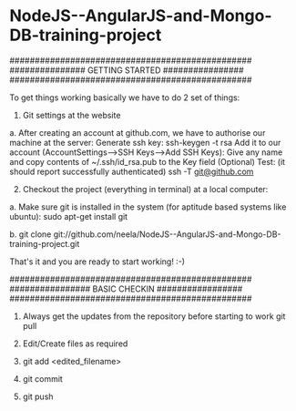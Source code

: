 NodeJS--AngularJS-and-Mongo-DB-training-project
===============================================


################################################
############### GETTING STARTED ################
################################################

To get things working basically we have to do 2 set of things:

1. Git settings at the website

a. After creating an account at github.com, we have to authorise our machine at the server:
	Generate ssh key:
		ssh-keygen -t rsa
	Add it to our account (AccountSettings-->SSH Keys-->Add SSH Keys):
		Give any name and copy contents of ~/.ssh/id_rsa.pub to the Key field
	(Optional) Test: (it should report successfully authenticated)
		ssh -T git@github.com


2. Checkout the project (everything in terminal) at a local computer:

a. Make sure git is installed in the system
(for aptitude based systems like ubuntu):
sudo apt-get install git

b. git clone git://github.com/neela/NodeJS--AngularJS-and-Mongo-DB-training-project.git

That's it and you are ready to start working! :-)


################################################
################ BASIC CHECKIN #################
################################################

1. Always get the updates from the repository before starting to work
git pull

2. Edit/Create files as required

3. git add <edited_filename>

4. git commit

5. git push
